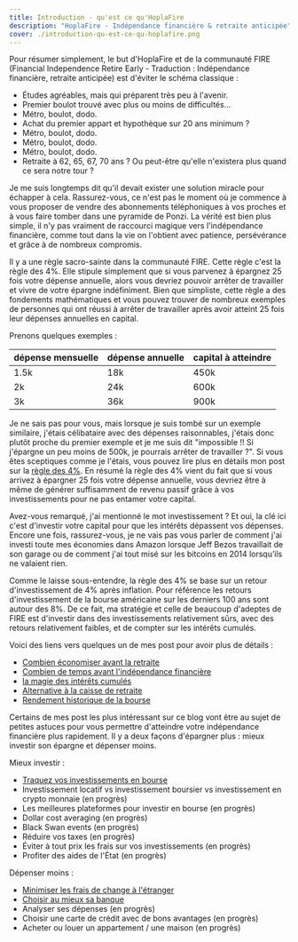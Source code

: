 ```yaml
---
title: Introduction - qu'est ce qu'HoplaFire
description: "HoplaFire - Indépendance financière & retraite anticipée"
cover: ./introduction-qu-est-ce-qu-hoplafire.png
---
```


Pour résumer simplement, le but d'HoplaFire et de la communauté FIRE (Financial Independence Retire Early - Traduction : Indépendance financière, retraite anticipée) est d'éviter le schéma classique :

- Études agréables, mais qui préparent très peu à l'avenir.
- Premier boulot trouvé avec plus ou moins de difficultés…
- Métro, boulot, dodo.
- Achat du premier appart et hypothèque sur 20 ans minimum ?
- Métro, boulot, dodo.
- Métro, boulot, dodo.
- Métro, boulot, dodo.
- Retraite à 62, 65, 67, 70 ans ? Ou peut-être qu'elle n'existera plus quand ce sera notre tour ?

Je me suis longtemps dit qu'il devait exister une solution miracle pour échapper à cela. Rassurez-vous, ce n'est pas le moment où je commence à vous proposer de vendre des abonnements téléphoniques à vos proches et à vous faire tomber dans une pyramide de Ponzi. La vérité est bien plus simple, il n'y pas vraiment de raccourci magique vers l'indépendance financière, comme tout dans la vie on l'obtient avec patience, persévérance et grâce à de nombreux compromis.

Il y a une règle sacro-sainte dans la communauté FIRE. Cette règle c'est la règle des 4%. Elle stipule simplement que si vous parvenez à épargnez 25 fois votre dépense annuelle, alors vous devriez pouvoir arrêter de travailler et vivre de votre épargne indéfiniment. Bien que simpliste, cette règle a des fondements mathématiques et vous pouvez trouver de nombreux exemples de personnes qui ont réussi à arrêter de travailler après avoir atteint 25 fois leur dépenses annuelles en capital.

Prenons quelques exemples :

| dépense mensuelle | dépense annuelle | capital à atteindre |
| :---------------- | :--------------- | :------------------ |
| 1.5k              | 18k              | 450k                |
| 2k                | 24k              | 600k                |
| 3k                | 36k              | 900k                |

Je ne sais pas pour vous, mais lorsque je suis tombé sur un exemple similaire, j'étais célibataire avec des dépenses raisonnables, j'étais donc plutôt proche du premier exemple et je me suis dit "impossible !! Si j'épargne un peu moins de 500k, je pourrais arrêter de travailler ?". Si vous êtes sceptiques comme je l'étais, vous pouvez lire plus en détails mon post sur la [règle des 4%](/combien-economiser-avant-la-retraite). En résumé la règle des 4% vient du fait que si vous arrivez à épargner 25 fois votre dépense annuelle, vous devriez être à même de générer suffisamment de revenu passif grâce à vos investissements pour ne pas entamer votre capital.

Avez-vous remarqué, j'ai mentionné le mot investissement ? Et oui, la clé ici c'est d'investir votre capital pour que les intérêts dépassent vos dépenses. Encore une fois, rassurez-vous, je ne vais pas vous parler de comment j'ai investi toute mes économies dans Amazon lorsque Jeff Bezos travaillait de son garage ou de comment j'ai tout misé sur les bitcoins en 2014 lorsqu’ils ne valaient rien.

Comme le laisse sous-entendre, la règle des 4% se base sur un retour d'investissement de 4% après inflation. Pour référence les retours d'investissement de la bourse américaine sur les derniers 100 ans sont autour des 8%. De ce fait, ma stratégie et celle de beaucoup d'adeptes de FIRE est d'investir dans des investissements relativement sûrs, avec des retours relativement faibles, et de compter sur les intérêts cumulés.

Voici des liens vers quelques un de mes post pour avoir plus de détails :

- [Combien économiser avant la retraite](/combien-economiser-avant-la-retraite)
- [Combien de temps avant l'indépendance financière](/combien-de-temps-avant-l-independance-financiere)
- [la magie des intérêts cumulés](/magie-des-interets-cumules)
- [Alternative à la caisse de retraite](/alternative-a-la-caisse-de-retraite)
- [Rendement historique de la bourse](/rendement-historique-de-la-bourse)

Certains de mes post les plus intéressant sur ce blog vont être au sujet de petites astuces pour vous permettre d'atteindre votre indépendance financière plus rapidement. Il y a deux façons d'épargner plus : mieux investir son épargne et dépenser moins.

Mieux investir :

- [Traquez vos investissements en bourse](/traquez-vos-investissements-en-bourse)
- Investissement locatif vs investissement boursier vs investissement en crypto monnaie (en progrès)
- Les meilleures plateformes pour investir en bourse (en progrès)
- Dollar cost averaging (en progrès)
- Black Swan events (en progrès)
- Réduire vos taxes (en progrès)
- Éviter à tout prix les frais sur vos investissements (en progrès)
- Profiter des aides de l'État (en progrès)

Dépenser moins :

- [Minimiser les frais de change à l'étranger](/minimiser-les-frais-de-change-a-l-etranger)
- [Choisir au mieux sa banque](/choisir-au-mieux-sa-banque)
- Analyser ses dépenses (en progrès)
- Choisir une carte de crédit avec de bons avantages (en progrès)
- Acheter ou louer un appartement / une maison (en progrès)
